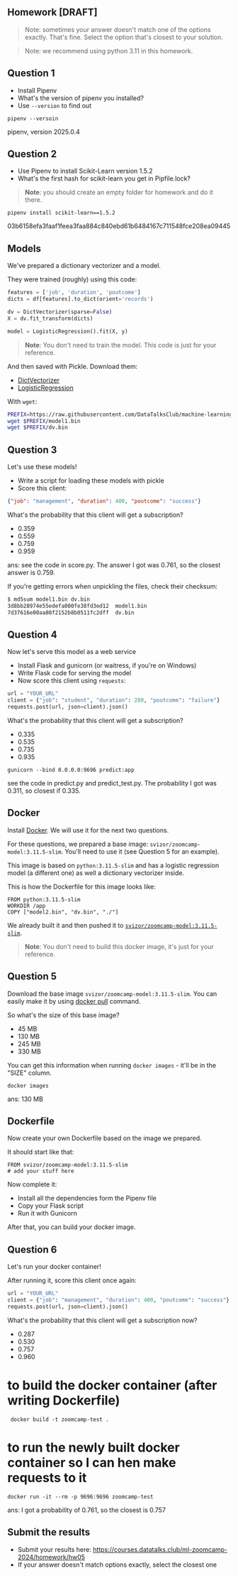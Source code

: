 ## Homework [DRAFT]

> Note: sometimes your answer doesn't match one of the options exactly. 
> That's fine. 
> Select the option that's closest to your solution.

> Note: we recommend using python 3.11 in this homework.

## Question 1

* Install Pipenv
* What's the version of pipenv you installed?
* Use `--version` to find out


`pipenv --versoin`

pipenv, version 2025.0.4

## Question 2

* Use Pipenv to install Scikit-Learn version 1.5.2
* What's the first hash for scikit-learn you get in Pipfile.lock?

> **Note**: you should create an empty folder for homework
and do it there. 

`pipenv install scikit-learn==1.5.2`

03b6158efa3faaf1feea3faa884c840ebd61b6484167c711548fce208ea09445


## Models

We've prepared a dictionary vectorizer and a model.

They were trained (roughly) using this code:

```python
features = ['job', 'duration', 'poutcome']
dicts = df[features].to_dict(orient='records')

dv = DictVectorizer(sparse=False)
X = dv.fit_transform(dicts)

model = LogisticRegression().fit(X, y)
```

> **Note**: You don't need to train the model. This code is just for your reference.

And then saved with Pickle. Download them:

* [DictVectorizer](https://github.com/DataTalksClub/machine-learning-zoomcamp/tree/master/cohorts/2024/05-deployment/homework/dv.bin?raw=true)
* [LogisticRegression](https://github.com/DataTalksClub/machine-learning-zoomcamp/tree/master/cohorts/2024/05-deployment/homework/model1.bin?raw=true)

With `wget`:

```bash
PREFIX=https://raw.githubusercontent.com/DataTalksClub/machine-learning-zoomcamp/master/cohorts/2024/05-deployment/homework
wget $PREFIX/model1.bin
wget $PREFIX/dv.bin
```


## Question 3

Let's use these models!

* Write a script for loading these models with pickle
* Score this client:

```json
{"job": "management", "duration": 400, "poutcome": "success"}
```

What's the probability that this client will get a subscription? 

* 0.359
* 0.559
* 0.759
* 0.959

ans: see the code in score.py.  The answer I got was 0.761, so the closest answer is 0.759.

If you're getting errors when unpickling the files, check their checksum:

```bash
$ md5sum model1.bin dv.bin
3d8bb28974e55edefa000fe38fd3ed12  model1.bin
7d37616e00aa80f2152b8b0511fc2dff  dv.bin
```


## Question 4

Now let's serve this model as a web service

* Install Flask and gunicorn (or waitress, if you're on Windows)
* Write Flask code for serving the model
* Now score this client using `requests`:

```python
url = "YOUR_URL"
client = {"job": "student", "duration": 280, "poutcome": "failure"}
requests.post(url, json=client).json()
```

What's the probability that this client will get a subscription?

* 0.335
* 0.535
* 0.735
* 0.935


`gunicorn --bind 0.0.0.0:9696 predict:app`

see the code in predict.py and predict_test.py.  The probability I got was 0.311, so closest if 0.335.


## Docker

Install [Docker](https://github.com/DataTalksClub/machine-learning-zoomcamp/blob/master/05-deployment/06-docker.md). 
We will use it for the next two questions.

For these questions, we prepared a base image: `svizor/zoomcamp-model:3.11.5-slim`. 
You'll need to use it (see Question 5 for an example).

This image is based on `python:3.11.5-slim` and has a logistic regression model 
(a different one) as well a dictionary vectorizer inside. 

This is how the Dockerfile for this image looks like:

```docker 
FROM python:3.11.5-slim
WORKDIR /app
COPY ["model2.bin", "dv.bin", "./"]
```

We already built it and then pushed it to [`svizor/zoomcamp-model:3.11.5-slim`](https://hub.docker.com/r/svizor/zoomcamp-model).

> **Note**: You don't need to build this docker image, it's just for your reference.


## Question 5

Download the base image `svizor/zoomcamp-model:3.11.5-slim`. You can easily make it by using [docker pull](https://docs.docker.com/engine/reference/commandline/pull/) command.

So what's the size of this base image?

* 45 MB
* 130 MB
* 245 MB
* 330 MB

You can get this information when running `docker images` - it'll be in the "SIZE" column.

`docker images`

ans: 130 MB


## Dockerfile

Now create your own Dockerfile based on the image we prepared.

It should start like that:

```docker
FROM svizor/zoomcamp-model:3.11.5-slim
# add your stuff here
```

Now complete it:

* Install all the dependencies form the Pipenv file
* Copy your Flask script
* Run it with Gunicorn 

After that, you can build your docker image.


## Question 6

Let's run your docker container!

After running it, score this client once again:

```python
url = "YOUR_URL"
client = {"job": "management", "duration": 400, "poutcome": "success"}
requests.post(url, json=client).json()
```

What's the probability that this client will get a subscription now?

* 0.287
* 0.530
* 0.757
* 0.960


# to build the docker container (after writing Dockerfile)
` docker build -t zoomcamp-test .`

# to run the newly built docker container so I can hen make requests to it
`docker run -it --rm -p 9696:9696 zoomcamp-test`

ans: I got  a probability of 0.761, so the closest is 0.757


## Submit the results

* Submit your results here: https://courses.datatalks.club/ml-zoomcamp-2024/homework/hw05
* If your answer doesn't match options exactly, select the closest one
